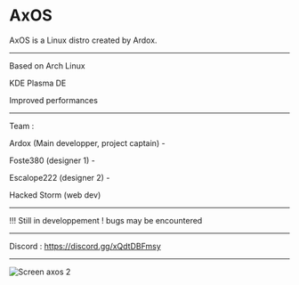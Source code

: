 # AxOS
AxOS is a Linux distro created by Ardox.

-------------------------------------------
Based on Arch Linux

KDE Plasma DE

Improved performances

-------------------------------------------

Team :

  Ardox (Main developper, project captain) - 
  
  Foste380 (designer 1) - 
  
  Escalope222 (designer 2) - 
  
  Hacked Storm (web dev) 
  
 -------------------------------------------
 
 !!! Still in developpement ! bugs may be encountered
 
 -------------------------------------------
 
 Discord : https://discord.gg/xQdtDBFmsy
 
 -------------------------------------------



![Screen axos 2](https://user-images.githubusercontent.com/110931544/205274536-750d92eb-52c6-43dd-8eb6-4945ad22311a.png)
